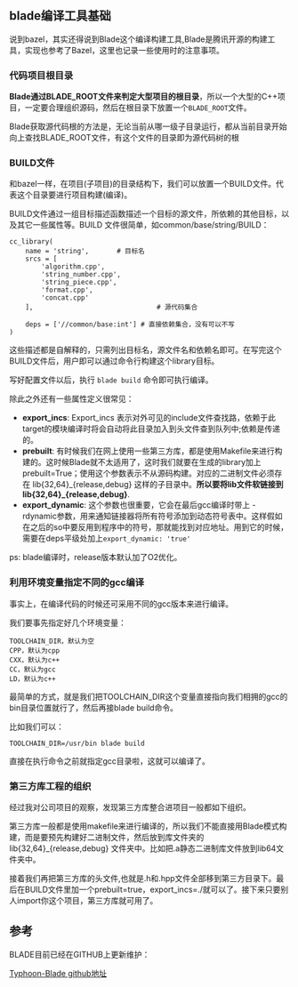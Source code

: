 ## blade编译工具基础
说到bazel，其实还得说到Blade这个编译构建工具,Blade是腾讯开源的构建工具，实现也参考了Bazel，这里也记录一些使用时的注意事项。


### 代码项目根目录
**Blade通过BLADE_ROOT文件来判定大型项目的根目录**，所以一个大型的C++项目，一定要合理组织源码，然后在根目录下放置一个`BLADE_ROOT`文件。

Blade获取源代码根的方法是，无论当前从哪一级子目录运行，都从当前目录开始向上查找BLADE_ROOT文件，有这个文件的目录即为源代码树的根

### BUILD文件
和bazel一样，在项目(子项目)的目录结构下，我们可以放置一个BUILD文件。代表这个目录要进行项目构建(编译)。

BUILD文件通过一组目标描述函数描述一个目标的源文件，所依赖的其他目标，以及其它一些属性等。BUILD 文件很简单，如common/base/string/BUILD：

```
cc_library(
    name = 'string',       # 目标名
    srcs = [
        'algorithm.cpp',
        'string_number.cpp',
        'string_piece.cpp',
        'format.cpp',
        'concat.cpp'
    ],                               # 源代码集合

    deps = ['//common/base:int'] # 直接依赖集合，没有可以不写
)
```

这些描述都是自解释的，只需列出目标名，源文件名和依赖名即可。在写完这个BUILD文件后，用户即可以通过命令行构建这个library目标。

写好配置文件以后，执行 `blade build` 命令即可执行编译。

除此之外还有一些属性定义很常见：

 - **export_incs**: Export_incs 表示对外可见的include文件查找路，依赖于此target的模块编译时将会自动将此目录加入到头文件查到队列中;依赖是传递的。
 - **prebuilt**: 有时候我们在网上使用一些第三方库，都是使用Makefile来进行构建的。这时候Blade就不太适用了，这时我们就要在生成的library加上prebuilt=True；使用这个参数表示不从源码构建。对应的二进制文件必须存在 lib{32,64}\_{release,debug} 这样的子目录中。**所以要将lib文件软链接到 lib\{32,64\}\_{release,debug}**.
 - **export_dynamic**: 这个参数也很重要，它会在最后gcc编译时带上 -rdynamic参数，用来通知链接器将所有符号添加到动态符号表中。这样假如在之后的so中要反用到程序中的符号，那就能找到对应地址。用到它的时候，需要在deps平级处加上`export_dynamic: 'true'`


ps: blade编译时，release版本默认加了O2优化。

### 利用环境变量指定不同的gcc编译
事实上，在编译代码的时候还可采用不同的gcc版本来进行编译。

我们要事先指定好几个环境变量：

```
TOOLCHAIN_DIR，默认为空
CPP，默认为cpp
CXX，默认为c++
CC，默认为gcc
LD，默认为c++
```

最简单的方式，就是我们把TOOLCHAIN_DIR这个变量直接指向我们相拥的gcc的bin目录位置就行了，然后再接blade build命令。

比如我们可以：

```
TOOLCHAIN_DIR=/usr/bin blade build
```

直接在执行命令之前就指定gcc目录啦，这就可以编译了。


### 第三方库工程的组织
经过我对公司项目的观察，发现第三方库整合进项目一般都如下组织。

第三方库一般都是使用makefile来进行编译的，所以我们不能直接用Blade模式构建，而是要预先构建好二进制文件，然后放到库文件夹的lib{32,64}\_{release,debug} 文件夹中。比如把.a静态二进制库文件放到lib64文件夹中。

接着我们再把第三方库的头文件,也就是.h和.hpp文件全部移到第三方目录下。最后在BUILD文件里加一个prebuilt=true，export_incs=./就可以了。接下来只要别人import你这个项目，第三方库就可用了。


## 参考
BLADE目前已经在GITHUB上更新维护：

[Typhoon-Blade github地址](https://github.com/chen3feng/typhoon-blade)